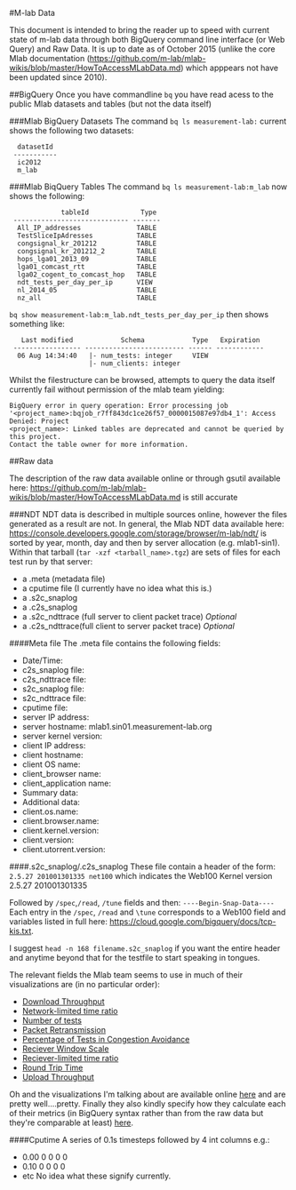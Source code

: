 #M-lab Data

This document is intended to bring the reader up to speed with current state of m-lab data through both BigQuery command line interface (or Web Query) and Raw Data.
It is up to date as of October 2015 (unlike the core Mlab documentation (https://github.com/m-lab/mlab-wikis/blob/master/HowToAccessMLabData.md) which apppears not have been updated since 2010).

##BigQuery 
Once you have commandline `bq` you have read acess to the public Mlab datasets and tables (but not the data itself)

###Mlab BigQuery Datasets
The command `bq ls measurement-lab:` current shows the following two datasets:
```
  datasetId  
 ----------- 
  ic2012     
  m_lab      
```

###Mlab BiqQuery Tables
The command `bq ls measurement-lab:m_lab` now shows the following:
```
             tableId             Type   
 ----------------------------- ------- 
  All_IP_addresses              TABLE  
  TestSliceIpAdresses           TABLE  
  congsignal_kr_201212          TABLE  
  congsignal_kr_201212_2        TABLE  
  hops_lga01_2013_09            TABLE  
  lga01_comcast_rtt             TABLE  
  lga02_cogent_to_comcast_hop   TABLE  
  ndt_tests_per_day_per_ip      VIEW   
  nl_2014_05                    TABLE  
  nz_all                        TABLE  
```
`bq show measurement-lab:m_lab.ndt_tests_per_day_per_ip` then shows something like:
```
   Last modified            Schema            Type   Expiration  
 ----------------- ------------------------- ------ ------------ 
  06 Aug 14:34:40   |- num_tests: integer     VIEW               
                    |- num_clients: integer 
```

Whilst the filestructure can be browsed, attempts to query the data itself currently fail without permission of the mlab team yielding:
```
BigQuery error in query operation: Error processing job
'<project_name>:bqjob_r7ff843dc1ce26f57_0000015087e97db4_1': Access Denied: Project
<project_name>: Linked tables are deprecated and cannot be queried by this project.
Contact the table owner for more information.
```

##Raw data

The description of the raw data available online or through gsutil available here: https://github.com/m-lab/mlab-wikis/blob/master/HowToAccessMLabData.md is still accurate

###NDT
NDT data is described in multiple sources online, however the files generated as a result are not.
In general, the Mlab NDT data available here: https://console.developers.google.com/storage/browser/m-lab/ndt/
is sorted by year, month, day and then by server allocation (e.g. mlab1-sin1).
Within that tarball (`tar -xzf <tarball_name>.tgz`) are sets of files for each test run by that server:

* a .meta (metadata file)
* a cputime file (I currently have no idea what this is.)
* a .s2c_snaplog 
* a .c2s_snaplog 
* a .s2c_ndttrace (full server to client packet trace) *Optional*
* a .c2s_ndttrace(full client to server packet trace) *Optional*

####Meta file
The .meta file contains the following fields:
* Date/Time: 
* c2s_snaplog file: 
* c2s_ndttrace file: 
* s2c_snaplog file: 
* s2c_ndttrace file: 
* cputime file: 
* server IP address: 
* server hostname: mlab1.sin01.measurement-lab.org
* server kernel version: 
* client IP address: 
* client hostname: 
* client OS name: 
* client_browser name:
* client_application name: 
* Summary data: 
* Additional data:
* client.os.name: 
* client.browser.name: 
* client.kernel.version:
* client.version: 
* client.utorrent.version: 

####.s2c_snaplog/.c2s_snaplog 
These file contain a header of the form: `2.5.27 201001301335 net100` which indicates the Web100 Kernel version 2.5.27 201001301335


Followed by `/spec`,`/read`, `/tune` fields and then: `----Begin-Snap-Data----`
Each entry in the `/spec`, `/read` and `\tune` corresponds to a Web100 field and variables listed in full here:
https://cloud.google.com/bigquery/docs/tcp-kis.txt.

I suggest `head -n 168 filename.s2c_snaplog` if you want the entire header and anytime beyond that for the testfile to start speaking in tongues.

The relevant fields the Mlab team seems to use in much of their visualizations are (in no particular order):
* [Download Throughput](https://github.com/m-lab/mlab-wikis/blob/master/PDEChartsNDT.md#download-throughput)
* [Network-limited time ratio](https://github.com/m-lab/mlab-wikis/blob/master/PDEChartsNDT.md#network-limited-ratio-and-client-limited-time-ratio)
* [Number of tests](https://github.com/m-lab/mlab-wikis/blob/master/PDEChartsNDT.md#number-of-tests)
* [Packet Retransmission](https://github.com/m-lab/mlab-wikis/blob/master/PDEChartsNDT.md#packet-retransmission)
* [Percentage of Tests in Congestion Avoidance](https://github.com/m-lab/mlab-wikis/blob/master/PDEChartsNDT.md#percentage-of-tests-that-reached-congestion)
* [Reciever Window Scale](https://github.com/m-lab/mlab-wikis/blob/master/PDEChartsNDT.md#receiver-window-scale)
* [Reciever-limited time ratio](https://github.com/m-lab/mlab-wikis/blob/master/PDEChartsNDT.md#network-limited-ratio-and-client-limited-time-ratio)
* [Round Trip Time](https://github.com/m-lab/mlab-wikis/blob/master/PDEChartsNDT.md#round-trip-time-rtt)
* [Upload Throughput](https://github.com/m-lab/mlab-wikis/blob/master/PDEChartsNDT.md#upload-throughput)

Oh and the visualizations I'm talking about are available online [here](http://www.google.com/publicdata/explore?ds=e9krd11m38onf_&ctype=m&strail=false&bcs=d&nselm=s&met_s=number_of_tests&scale_s=lin&ind_s=false&ifdim=country&hl=en_US&dl=en_US&ind=false&xMax=180&xMin=-180&yMax=-54.423985288271695&yMin=81.24033645136825&mapType=t&icfg&iconSize=0.5#!ctype=m&strail=false&bcs=d&nselm=s&met_s=rtt&scale_s=lin&ind_s=false&ifdim=country&hl=en_US&dl=en_US&ind=false) and are pretty well....pretty.
Finally they also kindly specify how they calculate each of their metrics (in BigQuery syntax rather than from the raw data but they're comparable at least) [here](https://github.com/m-lab/mlab-wikis/blob/master/PDEChartsNDT.md).

####Cputime
A series of 0.1s timesteps followed by 4 int columns e.g.:
* 0.00 0 0 0 0
* 0.10 0 0 0 0
* etc
No idea what these signify currently.
